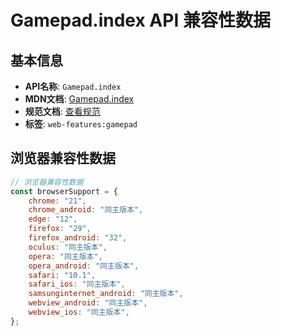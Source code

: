 # Gamepad.index API 兼容性数据

## 基本信息

- **API名称**: `Gamepad.index`
- **MDN文档**: [Gamepad.index](https://developer.mozilla.org/docs/Web/API/Gamepad/index)
- **规范文档**: [查看规范](https://w3c.github.io/gamepad/#dom-gamepad-index)
- **标签**: `web-features:gamepad`

## 浏览器兼容性数据

```javascript
// 浏览器兼容性数据
const browserSupport = {
    chrome: "21",
    chrome_android: "同主版本",
    edge: "12",
    firefox: "29",
    firefox_android: "32",
    oculus: "同主版本",
    opera: "同主版本",
    opera_android: "同主版本",
    safari: "10.1",
    safari_ios: "同主版本",
    samsunginternet_android: "同主版本",
    webview_android: "同主版本",
    webview_ios: "同主版本",
};

```

